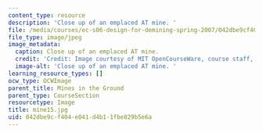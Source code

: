```yaml
---
content_type: resource
description: 'Close up of an emplaced AT mine. '
file: /media/courses/ec-s06-design-for-demining-spring-2007/042dbe9cf404e041d4b11fbe829b5e6a_mine15.jpg
file_type: image/jpeg
image_metadata:
  caption: Close up of an emplaced AT mine.
  credit: 'Credit: Image courtesy of MIT OpenCourseWare, course staff, and students.'
  image-alt: 'Close up of an emplaced AT mine. '
learning_resource_types: []
ocw_type: OCWImage
parent_title: Mines in the Ground
parent_type: CourseSection
resourcetype: Image
title: mine15.jpg
uid: 042dbe9c-f404-e041-d4b1-1fbe829b5e6a
---
```


